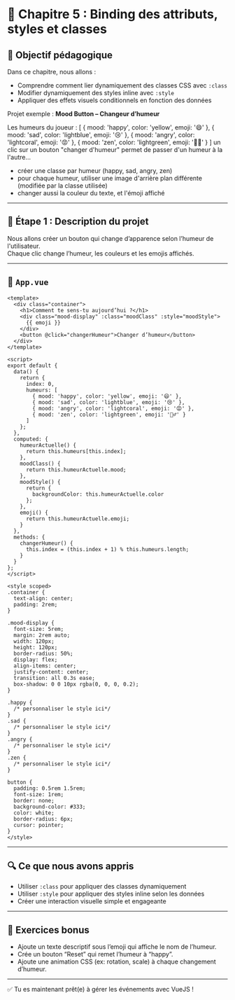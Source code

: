 
# 🧪 Chapitre 5 : Binding des attributs, styles et classes

## 🎯 Objectif pédagogique

Dans ce chapitre, nous allons :

- Comprendre comment lier dynamiquement des classes CSS avec `:class`
- Modifier dynamiquement des styles inline avec `:style`
- Appliquer des effets visuels conditionnels en fonction des données

Projet exemple : **Mood Button – Changeur d’humeur**

Les humeurs du joueur :
[
  { mood: 'happy', color: 'yellow', emoji: '😄' },
  { mood: 'sad', color: 'lightblue', emoji: '😢' },
  { mood: 'angry', color: 'lightcoral', emoji: '😡' },
  { mood: 'zen', color: 'lightgreen', emoji: '🧘‍♂️' }
]
un clic sur un bouton "changer d'humeur" permet de passer d'un humeur à la l'autre...
- créer une classe par humeur (happy, sad, angry, zen)
- pour chaque humeur, utiliser une image d'arrière plan différente (modifiée par la classe utilisée)
- changer aussi la couleur du texte, et l'émoji affiché


---

## 🎨 Étape 1 : Description du projet

Nous allons créer un bouton qui change d’apparence selon l’humeur de l'utilisateur.  
Chaque clic change l’humeur, les couleurs et les emojis affichés.

---

## 📄 `App.vue`

```vue
<template>
  <div class="container">
    <h1>Comment te sens-tu aujourd’hui ?</h1>
    <div class="mood-display" :class="moodClass" :style="moodStyle">
      {{ emoji }}
    </div>
    <button @click="changerHumeur">Changer d’humeur</button>
  </div>
</template>

<script>
export default {
  data() {
    return {
      index: 0,
      humeurs: [
        { mood: 'happy', color: 'yellow', emoji: '😄' },
        { mood: 'sad', color: 'lightblue', emoji: '😢' },
        { mood: 'angry', color: 'lightcoral', emoji: '😡' },
        { mood: 'zen', color: 'lightgreen', emoji: '🧘‍♂️' }
      ]
    };
  },
  computed: {
    humeurActuelle() {
      return this.humeurs[this.index];
    },
    moodClass() {
      return this.humeurActuelle.mood;
    },
    moodStyle() {
      return {
        backgroundColor: this.humeurActuelle.color
      };
    },
    emoji() {
      return this.humeurActuelle.emoji;
    }
  },
  methods: {
    changerHumeur() {
      this.index = (this.index + 1) % this.humeurs.length;
    }
  }
};
</script>

<style scoped>
.container {
  text-align: center;
  padding: 2rem;
}

.mood-display {
  font-size: 5rem;
  margin: 2rem auto;
  width: 120px;
  height: 120px;
  border-radius: 50%;
  display: flex;
  align-items: center;
  justify-content: center;
  transition: all 0.3s ease;
  box-shadow: 0 0 10px rgba(0, 0, 0, 0.2);
}

.happy {
  /* personnaliser le style ici*/
}
.sad {
  /* personnaliser le style ici*/
}
.angry {
  /* personnaliser le style ici*/
}
.zen {
  /* personnaliser le style ici*/
}

button {
  padding: 0.5rem 1.5rem;
  font-size: 1rem;
  border: none;
  background-color: #333;
  color: white;
  border-radius: 6px;
  cursor: pointer;
}
</style>
```

---

## 🔍 Ce que nous avons appris

- Utiliser `:class` pour appliquer des classes dynamiquement
- Utiliser `:style` pour appliquer des styles inline selon les données
- Créer une interaction visuelle simple et engageante

---

## 🎯 Exercices bonus

- Ajoute un texte descriptif sous l’emoji qui affiche le nom de l’humeur.
- Crée un bouton “Reset” qui remet l’humeur à “happy”.
- Ajoute une animation CSS (ex: rotation, scale) à chaque changement d’humeur.

---

✅ Tu es maintenant prêt(e) à gérer les événements avec VueJS !
